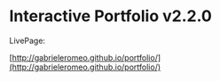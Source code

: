 # Interactive Portfolio v2.2.0

LivePage:

[http://gabrieleromeo.github.io/portfolio/](http://gabrieleromeo.github.io/portfolio/)

